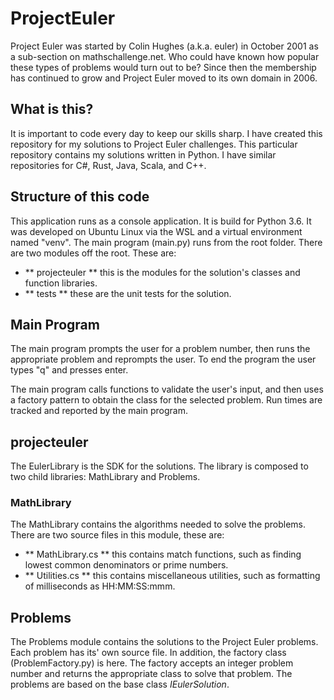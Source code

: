 # ProjectEuler
Project Euler was started by Colin Hughes (a.k.a. euler) in October 2001 as a sub-section on mathschallenge.net. Who could have known how popular these types of problems would turn out to be? Since then the membership has continued to grow and Project Euler moved to its own domain in 2006.

## What is this?
It is important to code every day to keep our skills sharp. I have created this repository for my solutions to Project Euler challenges. This particular repository contains my solutions written in Python. I have similar repositories for C#, Rust, Java, Scala, and C++.

## Structure of this code
This application runs as a console application. It is build for Python 3.6. It was developed on Ubuntu Linux via the WSL and a virtual environment named "venv". The main program (main.py) runs from the root folder. There are two modules off the root. These are:

- ** projecteuler ** this is the modules for the solution's classes and function libraries.
- ** tests ** these are the unit tests for the solution.

## Main Program
The main program prompts the user for a problem number, then runs the appropriate problem and reprompts the user. To end the program the user types "q" and presses enter.

The main program calls functions to validate the user's input, and then uses a factory pattern to obtain the class for the selected problem. Run times are tracked and reported by the main program.

## projecteuler
The EulerLibrary is the SDK for the solutions. The library is composed to two child libraries: MathLibrary and Problems.

### MathLibrary
The MathLibrary contains the algorithms needed to solve the problems. There are two source files in this module, these are:

- ** MathLibrary.cs ** this contains match functions, such as finding lowest common denominators or prime numbers.
- ** Utilities.cs ** this contains miscellaneous utilities, such as formatting of milliseconds as HH:MM:SS:mmm.

## Problems
The Problems module contains the solutions to the Project Euler problems. Each problem has its' own source file. In addition, the factory class (ProblemFactory.py) is here. The factory accepts an integer problem number and returns the appropriate class to solve that problem. The problems are based on the base class *IEulerSolution*.